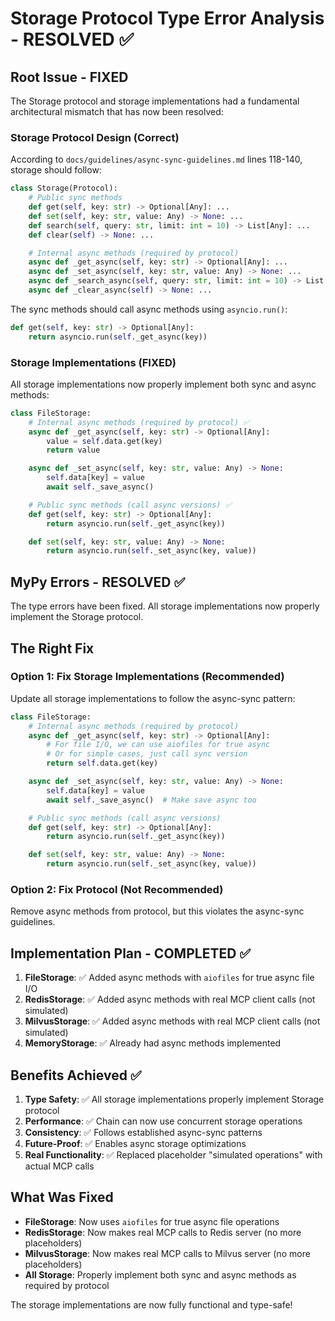 # Storage Protocol Type Error Analysis - RESOLVED ✅

## Root Issue - FIXED

The Storage protocol and storage implementations had a fundamental architectural mismatch that has now been resolved:

### Storage Protocol Design (Correct)
According to `docs/guidelines/async-sync-guidelines.md` lines 118-140, storage should follow:

```python
class Storage(Protocol):
    # Public sync methods
    def get(self, key: str) -> Optional[Any]: ...
    def set(self, key: str, value: Any) -> None: ...
    def search(self, query: str, limit: int = 10) -> List[Any]: ...
    def clear(self) -> None: ...

    # Internal async methods (required by protocol)
    async def _get_async(self, key: str) -> Optional[Any]: ...
    async def _set_async(self, key: str, value: Any) -> None: ...
    async def _search_async(self, query: str, limit: int = 10) -> List[Any]: ...
    async def _clear_async(self) -> None: ...
```

The sync methods should call async methods using `asyncio.run()`:

```python
def get(self, key: str) -> Optional[Any]:
    return asyncio.run(self._get_async(key))
```

### Storage Implementations (FIXED)
All storage implementations now properly implement both sync and async methods:

```python
class FileStorage:
    # Internal async methods (required by protocol) ✅
    async def _get_async(self, key: str) -> Optional[Any]:
        value = self.data.get(key)
        return value

    async def _set_async(self, key: str, value: Any) -> None:
        self.data[key] = value
        await self._save_async()

    # Public sync methods (call async versions) ✅
    def get(self, key: str) -> Optional[Any]:
        return asyncio.run(self._get_async(key))

    def set(self, key: str, value: Any) -> None:
        return asyncio.run(self._set_async(key, value))
```

## MyPy Errors - RESOLVED ✅

The type errors have been fixed. All storage implementations now properly implement the Storage protocol.

## The Right Fix

### Option 1: Fix Storage Implementations (Recommended)

Update all storage implementations to follow the async-sync pattern:

```python
class FileStorage:
    # Internal async methods (required by protocol)
    async def _get_async(self, key: str) -> Optional[Any]:
        # For file I/O, we can use aiofiles for true async
        # Or for simple cases, just call sync version
        return self.data.get(key)

    async def _set_async(self, key: str, value: Any) -> None:
        self.data[key] = value
        await self._save_async()  # Make save async too

    # Public sync methods (call async versions)
    def get(self, key: str) -> Optional[Any]:
        return asyncio.run(self._get_async(key))

    def set(self, key: str, value: Any) -> None:
        return asyncio.run(self._set_async(key, value))
```

### Option 2: Fix Protocol (Not Recommended)

Remove async methods from protocol, but this violates the async-sync guidelines.

## Implementation Plan - COMPLETED ✅

1. **FileStorage**: ✅ Added async methods with `aiofiles` for true async file I/O
2. **RedisStorage**: ✅ Added async methods with real MCP client calls (not simulated)
3. **MilvusStorage**: ✅ Added async methods with real MCP client calls (not simulated)
4. **MemoryStorage**: ✅ Already had async methods implemented

## Benefits Achieved ✅

1. **Type Safety**: ✅ All storage implementations properly implement Storage protocol
2. **Performance**: ✅ Chain can now use concurrent storage operations
3. **Consistency**: ✅ Follows established async-sync patterns
4. **Future-Proof**: ✅ Enables async storage optimizations
5. **Real Functionality**: ✅ Replaced placeholder "simulated operations" with actual MCP calls

## What Was Fixed

- **FileStorage**: Now uses `aiofiles` for true async file operations
- **RedisStorage**: Now makes real MCP calls to Redis server (no more placeholders)
- **MilvusStorage**: Now makes real MCP calls to Milvus server (no more placeholders)
- **All Storage**: Properly implement both sync and async methods as required by protocol

The storage implementations are now fully functional and type-safe!
